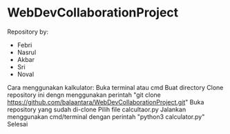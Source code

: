 # WebDevCollaborationProject
Repository by:
- Febri
- Nasrul
- Akbar
- Sri
- Noval

Cara menggunakan kalkulator:
Buka terminal atau cmd
Buat directory
Clone repository ini dengn menggunakan perintah "git clone https://github.com/balaantara/WebDevCollaborationProject.git"
Buka repository yang sudah di-clone
Pilih file calcultaor.py
Jalankan menggunakan cmd/terminal dengan perintah "python3 calculator.py"
Selesai
